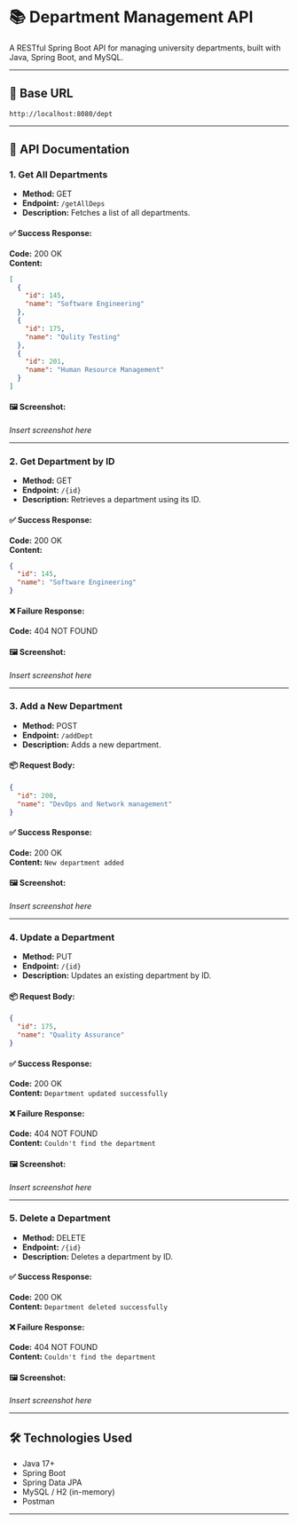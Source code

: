 
# 📚 Department Management API

A RESTful Spring Boot API for managing university departments, built with Java, Spring Boot, and MySQL.

---

## 🚀 Base URL

```
http://localhost:8080/dept
```

---

## 📘 API Documentation

### 1. Get All Departments

- **Method:** GET
- **Endpoint:** `/getAllDeps`
- **Description:** Fetches a list of all departments.

#### ✅ Success Response:
**Code:** 200 OK  
**Content:**
```json
[
  {
    "id": 145,
    "name": "Software Engineering"
  },
  {
    "id": 175,
    "name": "Qulity Testing"
  },
  {
    "id": 201,
    "name": "Human Resource Management"
  }
]
```

#### 🖼 Screenshot:
*Insert screenshot here*

---

### 2. Get Department by ID

- **Method:** GET
- **Endpoint:** `/{id}`
- **Description:** Retrieves a department using its ID.

#### ✅ Success Response:
**Code:** 200 OK  
**Content:**
```json
{
  "id": 145,
  "name": "Software Engineering"
}
```

#### ❌ Failure Response:
**Code:** 404 NOT FOUND

#### 🖼 Screenshot:
*Insert screenshot here*

---

### 3. Add a New Department

- **Method:** POST
- **Endpoint:** `/addDept`
- **Description:** Adds a new department.

#### 📦 Request Body:
```json
{
  "id": 200,
  "name": "DevOps and Network management"
}
```

#### ✅ Success Response:
**Code:** 200 OK  
**Content:** `New department added`

#### 🖼 Screenshot:
*Insert screenshot here*

---

### 4. Update a Department

- **Method:** PUT
- **Endpoint:** `/{id}`
- **Description:** Updates an existing department by ID.

#### 📦 Request Body:
```json
{
  "id": 175,
  "name": "Quality Assurance"
}
```

#### ✅ Success Response:
**Code:** 200 OK  
**Content:** `Department updated successfully`

#### ❌ Failure Response:
**Code:** 404 NOT FOUND  
**Content:** `Couldn't find the department`

#### 🖼 Screenshot:
*Insert screenshot here*

---

### 5. Delete a Department

- **Method:** DELETE
- **Endpoint:** `/{id}`
- **Description:** Deletes a department by ID.

#### ✅ Success Response:
**Code:** 200 OK  
**Content:** `Department deleted successfully`

#### ❌ Failure Response:
**Code:** 404 NOT FOUND  
**Content:** `Couldn't find the department`

#### 🖼 Screenshot:
*Insert screenshot here*

---

## 🛠 Technologies Used

- Java 17+
- Spring Boot
- Spring Data JPA
- MySQL / H2 (in-memory)
- Postman

---


